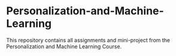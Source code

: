 # Personalization-and-Machine-Learning
This repository contains all assignments and mini-project from the Personalization and Machine Learning Course. 
